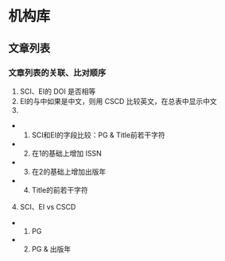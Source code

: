 # 机构库 #

## 文章列表 ##

### 文章列表的关联、比对顺序 ###
1.  SCI、EI的 DOI 是否相等
2.  EI的与中如果是中文，则用 CSCD 比较英文，在总表中显示中文
3.  
* 1. SCI和EI的字段比较：PG & Title前若干字符
* 2. 在1的基础上增加 ISSN
* 3. 在2的基础上增加出版年
* 4. Title的前若干字符
4. SCI、EI vs CSCD
* 1. PG
* 2. PG & 出版年
